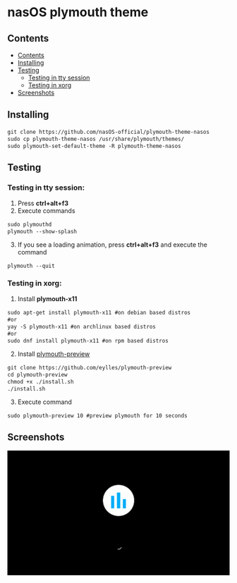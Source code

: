 # nasOS plymouth theme

## Contents<a name="contents"></a> 

* [Contents](contents)
* [Installing](installing)
* [Testing](testing)
  * [Testing in tty session](tty_testing)
  * [Testing in xorg](xtesting)
* [Screenshots](screenshots)

## Installing <a name="installing"></a> 

```
git clone https://github.com/nasOS-official/plymouth-theme-nasos
sudo cp plymouth-theme-nasos /usr/share/plymouth/themes/
sudo plymouth-set-default-theme -R plymouth-theme-nasos
```

## Testing <a name="testing"></a> 

### Testing in tty session:<a name="tty_testing"></a> 
1. Press **ctrl+alt+f3**
2. Execute commands
```
sudo plymouthd
plymouth --show-splash
```
3. If you see a loading animation, press **ctrl+alt+f3** and execute the command
```
plymouth --quit
```
### Testing in xorg:<a name="xtesting"></a> 
1. Install **plymouth-x11**
```
sudo apt-get install plymouth-x11 #on debian based distros
#or 
yay -S plymouth-x11 #on archlinux based distros
#or 
sudo dnf install plymouth-x11 #on rpm based distros
```
2. Install [plymouth-preview](https://github.com/eylles/plymouth-preview)
```
git clone https://github.com/eylles/plymouth-preview
cd plymouth-preview
chmod +x ./install.sh
./install.sh
```
3. Execute command
```
sudo plymouth-preview 10 #preview plymouth for 10 seconds
```
## Screenshots<a name="screenshots"></a> 

![Bootscreen](./screenshots/bootscreen.png "Bootscreen")

